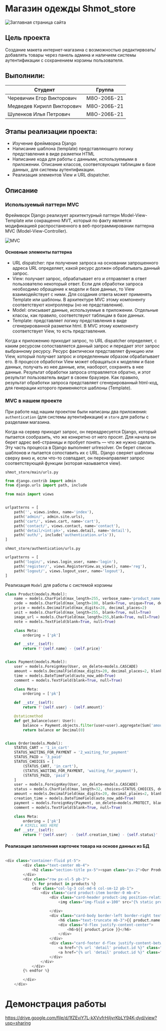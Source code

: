 Магазин одежды Shmot_store
============
![Заглавная страница сайта](https://github.com/LAshinCHE/shmot_store/blob/main/index.png)

Цель проекта
-------------
Создание макета интернет-магазина с возможностью редактирвоать/добавлять товары через панель админа и наличием системы аутентификации с сохранением корзины пользователя.

Выполнили:
-------------
| Студент                     | Группа             |
| --------------------------- |:------------------:| 
| Черевичин Егор Викторович   | М8О-206Б-21        | 
| Медведев Кирилл Викторович  |  М8О-206Б-21       | 
| Шуленков Илья Петрович      |  М8О-206Б-21       |   

Этапы реализации проекта:
-------------------------

- Изучение фреймворка Django
- Написание шаблона (template) представляющего логику представления в виде разметки HTML
- Написание кода для работы с данными, используемыми в приложении. Описание классов, соответсвующих таблицам в базе данных, для системы аутентификации.
- Реализация элементов View и URL dispatcher.

Описание
-----------

### Используемый паттерн MVC ###

Фреймворк Django реализует архитектурный паттерн Model-View-Template или сокращенно MVT, который по факту является модификацией распростаненного в веб-программировании паттерна MVC (Model-View-Controller). 

![MVC](https://github.com/LAshinCHE/shmot_store/blob/main/django_mvc.png)

#### Основные элементы паттерна ####
- URL dispatcher: при получение запроса на основании запрошенного адреса URL определяет, какой ресурс должен обрабатывать данный запрос.
- View: получает запрос, обрабатывает его и отправляет в ответ пользователю некоторый ответ. Если для обработки запроса необходимо обращение к модели и базе данных, то View взаимодействует с ними. Для создания ответа может применять Template или шаблоны. В архитектуре MVC этому компоненту соответствуют контроллеры (но не представления).
- Model: описывает данные, используемые в приложении. Отдельные классы, как правило, соответствуют таблицам в базе данных.
- Template: представляет логику представления в виде сгенерированной разметки html. В MVC этому компоненту соответствует View, то есть представления.

Когда к приложению приходит запрос, то URL dispatcher определяет, с каким ресурсом сопоставляется данный запрос и передает этот запрос выбранному ресурсу. Ресурс фактически представляет функцию или View, который получает запрос и определенным образом обрабатывает его. В процессе обработки View может обращаться к моделям и базе данных, получать из нее данные, или, наоборот, сохранять в нее данные. Результат обработки запроса отправляется обратно, и этот результат пользователь видит в своем браузере. Как правило, результат обработки запроса представляет сгенерированный html-код, для генерации которого применяются шаблоны (Template).

### MVC в нашем проекте ### 

При работе над нашим проектом были написаны два приложения: `authentication` (для системы аутентификации) и `store` для работы с разделами магазина.

Когда на сервер приходит запрос, он переадресуется Django, который пытается сообразить, что же конкретно от него просят. Для начала он берет адрес веб-страницы и пробует понять — что же нужно сделать. Эту часть процесса в Django выполняет urlresolver. Он берет список шаблонов и пытается сопоставить их с URL. Django сверяет шаблоны сверху вниз и, если что-то совпадает, он перенаправляет запрос соответствующей функции (которая называется view).

`shmot_store/main/urls.py`

```python
from django.contrib import admin
from django.urls import path, include

from main import views


urlpatterns = [
    path('', views.index, name='index'),
    path('admin/', admin.site.urls),
    path('cart/', views.cart, name='cart'),
    path('contact/', views.contact, name='contact'),
    path('detail/<int:pk>', views.detail, name='detail'),
    path('auth/', include('authentication.urls')),
]

```

`shmot_store/authentication/urls.py`
```python
urlpatterns = [
    path('login/', views.login_user, name='login'),
    path('register/', views.RegisterView.as_view(), name='reg'),
    path('logout/', views.logout_user, name='logout'),
]
```

Реализация `Model` для работы с системой корзины

```python
class Product(models.Model):
    name = models.CharField(max_length=255, verbose_name='product_name')
    code = models.CharField(max_length=100, blank=True, unique=True, default=uuid.uuid4)
    price = models.DecimalField(max_digits=28, decimal_places=2)
    unit = models.CharField(max_length=255, blank=True, null=True)
    image_url = models.CharField(max_length=255,blank=True, null=True)
    note = models.TextField(blank=True, null=True)

    class Meta:
        ordering = ['pk']

    def __str__(self):
        return f'{self.name} - {self.price}'


class Payment(models.Model):
    user = models.ForeignKey(User, on_delete=models.CASCADE)
    amount = models.DecimalField(max_digits=20, decimal_places=2, blank=True, null=True)
    time = models.DateTimeField(auto_now_add=True)
    comment = models.TextField(blank=True, null=True)

    class Meta:
        ordering = ['pk']

    def __str__(self):
        return f'{self.user} - {self.amount}'

    @staticmethod
    def get_balance(user: User):
        balance = Payment.objects.filter(user=user).aggregate(Sum('amount'))['amount__sum']
        return balance or Decimal(0)


class Order(models.Model):
    STATUS_CART = '1_in_cart'
    STATUS_WAITING_FOR_PAYMENT = '2_waiting_for_payment'
    STATUS_PAID = '3_paid'
    STATUS_CHOICES = [
        (STATUS_CART, 'in_cart'),
        (STATUS_WAITING_FOR_PAYMENT, 'waiting_for_payment'),
        (STATUS_PAID, 'paid')
    ]
    user = models.ForeignKey(User, on_delete=models.CASCADE)
    status = models.CharField(max_length=32, choices=STATUS_CHOICES, default=STATUS_CART)
    amount = models.DecimalField(max_digits=20, decimal_places=2, blank=True, null=True)
    creation_time = models.DateTimeField(auto_now_add=True)
    payment = models.ForeignKey(Payment, on_delete=models.PROTECT, blank=True, null=True)
    comment = models.TextField(blank=True, null=True)

    class Meta:
        ordering = ['pk']
       # KIRILL WAS HERE
    def __str__(self):
        return f'{self.user}  - {self.creation_time} - {self.status}'

```
#### Реализация заполнения карточек товара на основе данных из БД ####

```python

<div class="container-fluid pt-5">
        <div class="text-center mb-4">
            <h2 class="section-title px-5"><span class="px-2">Our Products</span></h2>
        </div>
        <div class="row px-xl-5 pb-3">
            {% for product in products %}
            <div class="col-lg-3 col-md-6 col-sm-12 pb-1">
                <div class="card product-item border-0 mb-4">
                    <div class="card-header product-img position-relative overflow-hidden bg-transparent border p-0">
                        <img class="img-fluid w-100" src="{% static product.image_url %}" alt="">

                    </div>
                    <div class="card-body border-left border-right text-center p-0 pt-4 pb-3">
                        <h6 class="text-truncate mb-3">{{ product.name }}</h6>
                        <div class="d-flex justify-content-center">
                            <h6>${{ product.price }}</h6>
                        </div>
                    </div>
                    <div class="card-footer d-flex justify-content-between bg-light border">
                        <a href="{% url 'detail' product.id %}" class="btn btn-sm text-dark p-0"><i class="fas fa-eye text-primary mr-1"></i>View Detail</a>
                        <a href="{% url 'detail' product.id %}" class="btn btn-sm text-dark p-0"><i class="fas fa-shopping-cart text-primary mr-1"></i>Add To Cart</a>
                    </div>
                </div>
            </div>
        {% endfor %}

        </div>
    </div>

```

Демонстрация работы
====================

https://drive.google.com/file/d/1fZEviY7L-kXVvfrHiljvrKbLY94K-dyd/view?usp=sharing
